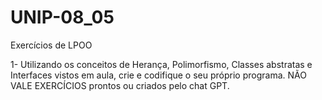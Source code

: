 # UNIP-08_05
Exercícios de LPOO

1- Utilizando os conceitos de Herança, Polimorfismo, Classes abstratas e Interfaces vistos em aula, crie e 
codifique o seu próprio programa. NÃO VALE EXERCÍCIOS prontos ou criados pelo chat GPT.
